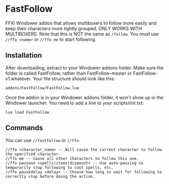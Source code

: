 # FastFollow
FFXI Windower addon that allows multiboxers to follow more easily and keep their characters more tightly grouped. ONLY WORKS WITH MULTIBOXERS.
Note that this is NOT the same as `/follow`. You must use `//ffo <name>` or `//ffo me` to start following.

## Installation
After downloading, extract to your Windower addons folder. Make sure the folder is called FastFollow, rather than FastFollow-master or FastFollow-v1.whatever. Your file structure should look like this:

    addons/FastFollow/FastFollow.lua

Once the addon is in your Windower addons folder, it won't show up in the Windower launcher. You need to add a line to your scripts/init.txt:

    lua load FastFollow

## Commands

You can use `//fastfollow` or `//ffo`.

    //ffo <character_name> -- Will cause the current character to follow the specified character.  
    //ffo me -- Cause all other characters to follow this one.  
    //ffo pauseon <spells|items|dismount> -- Use auto-pausing to temporarily stop following to cast spells, etc.  
    //ffo pausedelay <delay> -- Choose how long to wait for following to correctly stop before doing the action.
